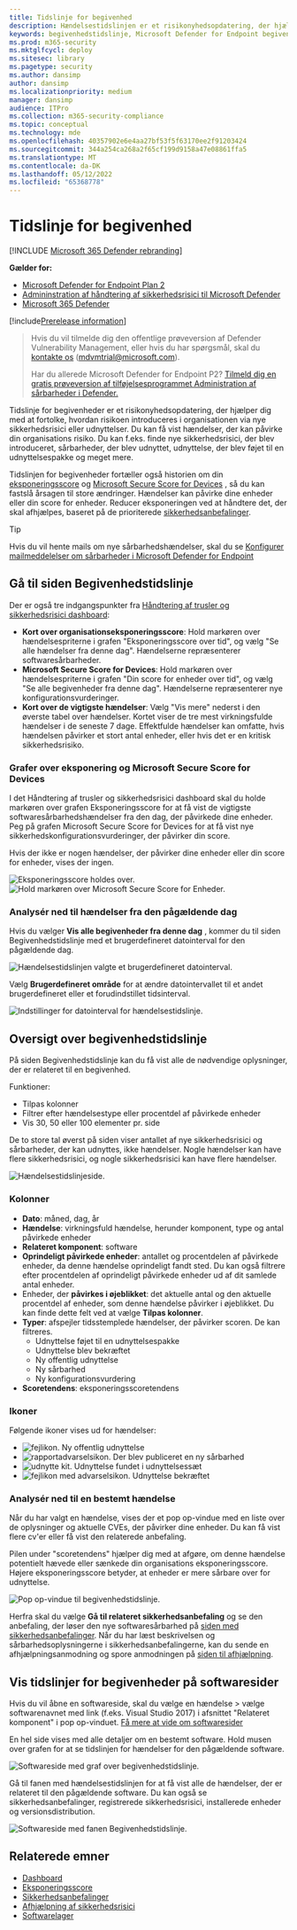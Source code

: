 ```yaml
---
title: Tidslinje for begivenhed
description: Hændelsestidslinjen er et risikonyhedsopdatering, der hjælper dig med at fortolke, hvordan risikoen introduceres i organisationen, og hvilke afhjælpninger der er sket for at reducere den.
keywords: begivenhedstidslinje, Microsoft Defender for Endpoint begivenhedstidslinje, Microsoft Defender for Endpoint tvm-begivenhedstidslinje, Håndtering af trusler og sikkerhedsrisici, Microsoft Defender for Endpoint
ms.prod: m365-security
ms.mktglfcycl: deploy
ms.sitesec: library
ms.pagetype: security
ms.author: dansimp
author: dansimp
ms.localizationpriority: medium
manager: dansimp
audience: ITPro
ms.collection: m365-security-compliance
ms.topic: conceptual
ms.technology: mde
ms.openlocfilehash: 40357902e6e4aa27bf53f5f63170ee2f91203424
ms.sourcegitcommit: 344a254ca268a2f65cf199d9158a47e08861ffa5
ms.translationtype: MT
ms.contentlocale: da-DK
ms.lasthandoff: 05/12/2022
ms.locfileid: "65368778"
---
```

# <a name="event-timeline"></a>Tidslinje for begivenhed 

[!INCLUDE [Microsoft 365 Defender rebranding](../../includes/microsoft-defender.md)]

**Gælder for:**

- [Microsoft Defender for Endpoint Plan 2](https://go.microsoft.com/fwlink/?linkid=2154037)
- [Admininstration af håndtering af sikkerhedsrisici til Microsoft Defender](index.yml)
- [Microsoft 365 Defender](https://go.microsoft.com/fwlink/?linkid=2118804)

[!include[Prerelease information](../../includes/prerelease.md)]

> Hvis du vil tilmelde dig den offentlige prøveversion af Defender Vulnerability Management, eller hvis du har spørgsmål, skal du [kontakte os](mailto:mdvmtrial@microsoft.com) (mdvmtrial@microsoft.com).
>
> Har du allerede Microsoft Defender for Endpoint P2? [Tilmeld dig en gratis prøveversion af tilføjelsesprogrammet Administration af sårbarheder i Defender.](https://signup.microsoft.com/get-started/signup?products=5908ecaa-b8a7-4a04-b6c0-d44fd934b6f2)

Tidslinje for begivenheder er et risikonyhedsopdatering, der hjælper dig med at fortolke, hvordan risikoen introduceres i organisationen via nye sikkerhedsrisici eller udnyttelser. Du kan få vist hændelser, der kan påvirke din organisations risiko. Du kan f.eks. finde nye sikkerhedsrisici, der blev introduceret, sårbarheder, der blev udnyttet, udnyttelse, der blev føjet til en udnyttelsespakke og meget mere.

Tidslinjen for begivenheder fortæller også historien om din [eksponeringsscore](tvm-exposure-score.md) og [Microsoft Secure Score for Devices](tvm-microsoft-secure-score-devices.md) , så du kan fastslå årsagen til store ændringer. Hændelser kan påvirke dine enheder eller din score for enheder. Reducer eksponeringen ved at håndtere det, der skal afhjælpes, baseret på de prioriterede [sikkerhedsanbefalinger](tvm-security-recommendation.md).

> [!TIP]
> Hvis du vil hente mails om nye sårbarhedshændelser, skal du se [Konfigurer mailmeddelelser om sårbarheder i Microsoft Defender for Endpoint](../defender-endpoint/configure-email-notifications.md)

## <a name="navigate-to-the-event-timeline-page"></a>Gå til siden Begivenhedstidslinje

Der er også tre indgangspunkter fra [Håndtering af trusler og sikkerhedsrisici dashboard](tvm-dashboard-insights.md):

- **Kort over organisationseksponeringsscore**: Hold markøren over hændelsespriterne i grafen "Eksponeringsscore over tid", og vælg "Se alle hændelser fra denne dag". Hændelserne repræsenterer softwaresårbarheder.
- **Microsoft Secure Score for Devices**: Hold markøren over hændelsespriterne i grafen "Din score for enheder over tid", og vælg "Se alle begivenheder fra denne dag". Hændelserne repræsenterer nye konfigurationsvurderinger.
- **Kort over de vigtigste hændelser**: Vælg "Vis mere" nederst i den øverste tabel over hændelser. Kortet viser de tre mest virkningsfulde hændelser i de seneste 7 dage. Effektfulde hændelser kan omfatte, hvis hændelsen påvirker et stort antal enheder, eller hvis det er en kritisk sikkerhedsrisiko.

### <a name="exposure-score-and-microsoft-secure-score-for-devices-graphs"></a>Grafer over eksponering og Microsoft Secure Score for Devices

I det Håndtering af trusler og sikkerhedsrisici dashboard skal du holde markøren over grafen Eksponeringsscore for at få vist de vigtigste softwaresårbarhedshændelser fra den dag, der påvirkede dine enheder. Peg på grafen Microsoft Secure Score for Devices for at få vist nye sikkerhedskonfigurationsvurderinger, der påvirker din score.

Hvis der ikke er nogen hændelser, der påvirker dine enheder eller din score for enheder, vises der ingen.

![Eksponeringsscore holdes over.](../../media/defender-vulnerability-management/tvm-event-timeline-device-hover360.png) 
![ Hold markøren over Microsoft Secure Score for Enheder.](../../media/defender-vulnerability-management/tvm-event-timeline-device-hover360.png)

### <a name="drill-down-to-events-from-that-day"></a>Analysér ned til hændelser fra den pågældende dag

Hvis du vælger **Vis alle begivenheder fra denne dag** , kommer du til siden Begivenhedstidslinje med et brugerdefineret datointerval for den pågældende dag.

![Hændelsestidslinjen valgte et brugerdefineret datointerval.](../../media/defender-vulnerability-management/tvm-event-timeline-drilldown.png)

Vælg **Brugerdefineret område** for at ændre datointervallet til et andet brugerdefineret eller et forudindstillet tidsinterval.

![Indstillinger for datointerval for hændelsestidslinje.](../../media/defender-vulnerability-management/tvm-event-timeline-dates.png)

## <a name="event-timeline-overview"></a>Oversigt over begivenhedstidslinje

På siden Begivenhedstidslinje kan du få vist alle de nødvendige oplysninger, der er relateret til en begivenhed.

Funktioner:

- Tilpas kolonner
- Filtrer efter hændelsestype eller procentdel af påvirkede enheder
- Vis 30, 50 eller 100 elementer pr. side

De to store tal øverst på siden viser antallet af nye sikkerhedsrisici og sårbarheder, der kan udnyttes, ikke hændelser. Nogle hændelser kan have flere sikkerhedsrisici, og nogle sikkerhedsrisici kan have flere hændelser.

![Hændelsestidslinjeside.](../../media/defender-vulnerability-management/tvm-event-timeline-overview-mixed-type.png)

### <a name="columns"></a>Kolonner

- **Dato**: måned, dag, år
- **Hændelse**: virkningsfuld hændelse, herunder komponent, type og antal påvirkede enheder
- **Relateret komponent**: software
- **Oprindeligt påvirkede enheder**: antallet og procentdelen af påvirkede enheder, da denne hændelse oprindeligt fandt sted. Du kan også filtrere efter procentdelen af oprindeligt påvirkede enheder ud af dit samlede antal enheder.
- Enheder, der **påvirkes i øjeblikket**: det aktuelle antal og den aktuelle procentdel af enheder, som denne hændelse påvirker i øjeblikket. Du kan finde dette felt ved at vælge **Tilpas kolonner**.
- **Typer**: afspejler tidsstemplede hændelser, der påvirker scoren. De kan filtreres.
  - Udnyttelse føjet til en udnyttelsespakke
  - Udnyttelse blev bekræftet
  - Ny offentlig udnyttelse
  - Ny sårbarhed
  - Ny konfigurationsvurdering
- **Scoretendens**: eksponeringsscoretendens

### <a name="icons"></a>Ikoner

Følgende ikoner vises ud for hændelser:

- ![fejlikon.](../../media/defender-vulnerability-management/tvm-black-bug-icon.png) Ny offentlig udnyttelse
- ![rapportadvarselsikon.](../../media/defender-vulnerability-management/report-warning-icon.png) Der blev publiceret en ny sårbarhed
- ![udnytte kit.](../../media/defender-vulnerability-management/bug-lightning-icon2.png) Udnyttelse fundet i udnyttelsessæt
- ![fejlikon med advarselsikon.](../../media/defender-vulnerability-management/bug-caution-icon2.png) Udnyttelse bekræftet

### <a name="drill-down-to-a-specific-event"></a>Analysér ned til en bestemt hændelse

Når du har valgt en hændelse, vises der et pop op-vindue med en liste over de oplysninger og aktuelle CVEs, der påvirker dine enheder. Du kan få vist flere cv'er eller få vist den relaterede anbefaling.

Pilen under "scoretendens" hjælper dig med at afgøre, om denne hændelse potentielt hævede eller sænkede din organisations eksponeringsscore. Højere eksponeringsscore betyder, at enheder er mere sårbare over for udnyttelse.

![Pop op-vindue til begivenhedstidslinje.](../../media/defender-vulnerability-management/tvm-event-timeline-flyout500.png)

Herfra skal du vælge **Gå til relateret sikkerhedsanbefaling** og se den anbefaling, der løser den nye softwaresårbarhed på [siden med sikkerhedsanbefalinger](tvm-security-recommendation.md). Når du har læst beskrivelsen og sårbarhedsoplysningerne i sikkerhedsanbefalingerne, kan du sende en afhjælpningsanmodning og spore anmodningen på [siden til afhjælpning](tvm-remediation.md).

## <a name="view-event-timelines-in-software-pages"></a>Vis tidslinjer for begivenheder på softwaresider

Hvis du vil åbne en softwareside, skal du vælge en hændelse > vælge softwarenavnet med link (f.eks. Visual Studio 2017) i afsnittet "Relateret komponent" i pop op-vinduet. [Få mere at vide om softwaresider](tvm-software-inventory.md#software-pages)

En hel side vises med alle detaljer om en bestemt software. Hold musen over grafen for at se tidslinjen for hændelser for den pågældende software.

![Softwareside med graf over begivenhedstidslinje.](../../media/defender-vulnerability-management/tvm-event-timeline-software2.png)

Gå til fanen med hændelsestidslinjen for at få vist alle de hændelser, der er relateret til den pågældende software. Du kan også se sikkerhedsanbefalinger, registrerede sikkerhedsrisici, installerede enheder og versionsdistribution.

![Softwareside med fanen Begivenhedstidslinje.](../../media/defender-vulnerability-management/tvm-event-timeline-software-pages.png)

## <a name="related-topics"></a>Relaterede emner

- [Dashboard](tvm-dashboard-insights.md)
- [Eksponeringsscore](tvm-exposure-score.md)
- [Sikkerhedsanbefalinger](tvm-security-recommendation.md)
- [Afhjælpning af sikkerhedsrisici](tvm-remediation.md)
- [Softwarelager](tvm-software-inventory.md)

